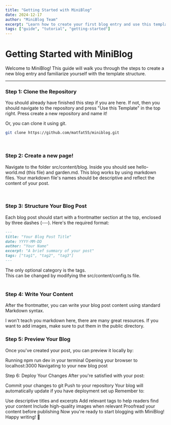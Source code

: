 ```yaml
---
title: "Getting Started with MiniBlog"
date: 2024-12-17
author: "MiniBlog Team"
excerpt: "Learn how to create your first blog entry and use this template effectively."
tags: ["guide", "tutorial", "getting-started"]
---
```


# Getting Started with MiniBlog

Welcome to MiniBlog! This guide will walk you through the steps to create a new blog entry and familiarize yourself with the template structure.

---

### Step 1: Clone the Repository

You should already have finished this step if you are here. If not, then you should navigate to the repository and press "Use this Template" in the top right. Press create a new repository and name it!

Or, you can clone it using git.
```sh
git clone https://github.com/matfat55/miniblog.git
``` 

<br>

### Step 2: Create a new page!

Navigate to the folder src/content/blog. Inside you should see hello-world.md (this file) and garden.md. This blog works by using markdown files. Your markdown file's names should be descriptive and reflect the content of your post.

<br>

### Step 3: Structure Your Blog Post

Each blog post should start with a frontmatter section at the top, enclosed by three dashes (---). Here's the required format:

```markdown
---
title: "Your Blog Post Title"
date: YYYY-MM-DD
author: "Your Name"
excerpt: "A brief summary of your post"
tags: ["tag1", "tag2", "tag3"]
---
```
The only optional category is the tags. 
<br>
This can be changed by modifying the src/content/config.ts file. 
<br>
<br>

### Step 4: Write Your Content

After the frontmatter, you can write your blog post content using standard Markdown syntax.


I won't teach you markdown here, there are many great resources. If you want to add images, make sure to put them in the public directory. 

### Step 5: Preview Your Blog
Once you've created your post, you can preview it locally by:

Running npm run dev in your terminal
Opening your browser to localhost:3000
Navigating to your new blog post

Step 6: Deploy Your Changes
After you're satisfied with your post:

Commit your changes to git
Push to your repository
Your blog will automatically update if you have deployment set up
Remember to:

Use descriptive titles and excerpts
Add relevant tags to help readers find your content
Include high-quality images when relevant
Proofread your content before publishing
Now you're ready to start blogging with MiniBlog! Happy writing! 🚀